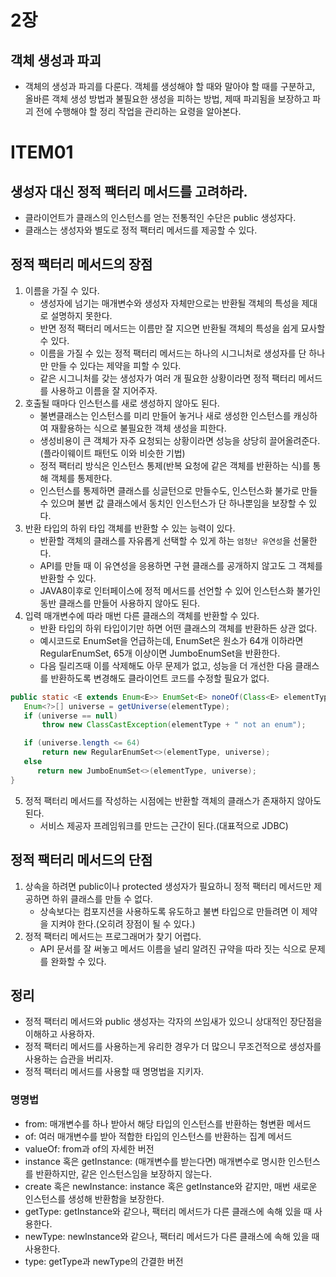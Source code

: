 # 2장
## 객체 생성과 파괴
- 객체의 생성과 파괴를 다룬다. 객체를 생성해야 할 때와 말아야 할 때를 구분하고, 올바른 객체 생성 방법과 불필요한 생성을 피하는 방법, 제때 파괴됨을 보장하고 파괴 전에 수행해야 할 정리 작업을 관리하는 요령을 알아본다.

# ITEM01
## 생성자 대신 정적 팩터리 메서드를 고려하라.

- 클라이언트가 클래스의 인스턴스를 얻는 전통적인 수단은 public 생성자다.
- 클래스는 생성자와 별도로 정적 팩터리 메서드를 제공할 수 있다.

## 정적 팩터리 메서드의 장점
1. 이름을 가질 수 있다.
    - 생성자에 넘기는 매개변수와 생성자 자체만으로는 반환될 객체의 특성을 제대로 설명하지 못한다.
    - 반면 정적 팩터리 메서드는 이름만 잘 지으면 반환될 객체의 특성을 쉽게 묘사할 수 있다.
    - 이름을 가질 수 있는 정적 팩터리 메서드는 하나의 시그니처로 생성자를 단 하나만 만들 수 있다는 제약을 피할 수 있다.
    - 같은 시그니처를 갖는 생성자가 여러 개 필요한 상황이라면 정적 팩터리 메서드를 사용하고 이름을 잘 지어주자.
2. 호출될 때마다 인스턴스를 새로 생성하지 않아도 된다.
    - 불변클래스는 인스턴스를 미리 만들어 놓거나 새로 생성한 인스턴스를 캐싱하여 재활용하는 식으로 불필요한 객체 생성을 피한다.
    - 생성비용이 큰 객체가 자주 요청되는 상황이라면 성능을 상당히 끌어올려준다. (플라이웨이트 패턴도 이와 비슷한 기법)
    - 정적 팩터리 방식은 인스턴스 통제(반복 요청에 같은 객체를 반환하는 식)를 통해 객체를 통제한다.
    - 인스턴스를 통제하면 클래스를 싱글턴으로 만들수도, 인스턴스화 불가로 만들 수 있으며 불변 값 클래스에서 동치인 인스턴스가 단 하나뿐임을 보장할 수 있다.
3. 반환 타입의 하위 타입 객체를 반환할 수 있는 능력이 있다.
    - 반환할 객체의 클래스를 자유롭게 선택할 수 있게 하는 `엄청난 유연성`을 선물한다.
    - API를 만들 때 이 유연성을 응용하면 구현 클래스를 공개하지 않고도 그 객체를 반환할 수 있다.
    - JAVA8이후로 인터페이스에 정적 메서드를 선언할 수 있어 인스턴스화 불가인 동반 클래스를 만들어 사용하지 않아도 된다.
4. 입력 매개변수에 따라 매번 다른 클래스의 객체를 반환할 수 있다.
    - 반환 타입의 하위 타입이기만 하면 어떤 클래스의 객체를 반환하든 상관 없다.
    - 예시코드로 EnumSet을 언급하는데, EnumSet은 원소가 64개 이하라면 RegularEnumSet, 65개 이상이면 JumboEnumSet을 반환한다.
    - 다음 릴리즈때 이를 삭제해도 아무 문제가 없고, 성능을 더 개선한 다음 클래스를 반환하도록 변경해도 클라이언트 코드를 수정할 필요가 없다.
```java
public static <E extends Enum<E>> EnumSet<E> noneOf(Class<E> elementType) {
   Enum<?>[] universe = getUniverse(elementType);
   if (universe == null)
       throw new ClassCastException(elementType + " not an enum");

   if (universe.length <= 64) 
       return new RegularEnumSet<>(elementType, universe);
   else
      return new JumboEnumSet<>(elementType, universe);
}
```
5. 정적 팩터리 메서드를 작성하는 시점에는 반환할 객체의 클래스가 존재하지 않아도 된다.
    - 서비스 제공자 프레임워크를 만드는 근간이 된다.(대표적으로 JDBC)

## 정적 팩터리 메서드의 단점
1. 상속을 하려면 public이나 protected 생성자가 필요하니 정적 팩터리 메서드만 제공하면 하위 클래스를 만들 수 없다.
    - 상속보다는 컴포지션을 사용하도록 유도하고 불변 타입으로 만들려면 이 제약을 지켜야 한다.(오히려 장점이 될 수 있다.)
2. 정적 팩터리 메서드는 프로그래머가 찾기 어렵다.
    - API 문서를 잘 써놓고 메서드 이름을 널리 알려진 규약을 따라 짓는 식으로 문제를 완화할 수 있다.

## 정리
- 정적 팩터리 메서드와 public 생성자는 각자의 쓰임새가 있으니 상대적인 장단점을 이해하고 사용하자.
- 정적 팩터리 메서드를 사용하는게 유리한 경우가 더 많으니 무조건적으로 생성자를 사용하는 습관을 버리자.
- 정적 팩터리 메서드를 사용할 때 명명법을 지키자.

### 명명법
- from: 매개변수를 하나 받아서 해당 타입의 인스턴스를 반환하는 형변환 메서드
- of: 여러 매개변수를 받아 적합한 타입의 인스턴스를 반환하는 집계 메서드
- valueOf: from과 of의 자세한 버전
- instance 혹은 getInstance: (매개변수를 받는다면) 매개변수로 명시한 인스턴스를 반환하지만, 같은 인스턴스임을 보장하지 않는다.
- create 혹은 newInstance: instance 혹은 getInstance와 같지만, 매번 새로운 인스턴스를 생성해 반환함을 보장한다.
- getType: getInstance와 같으나, 팩터리 메서드가 다른 클래스에 속해 있을 때 사용한다.
- newType: newInstance와 같으나, 팩터리 메서드가 다른 클래스에 속해 있을 때 사용한다.
- type: getType과 newType의 간결한 버전
